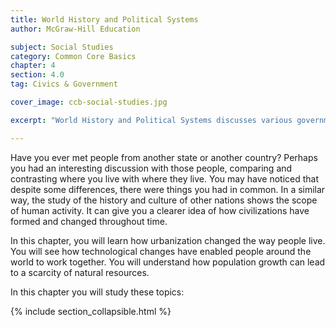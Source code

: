 ```yaml
---
title: World History and Political Systems
author: McGraw-Hill Education

subject: Social Studies
category: Common Core Basics
chapter: 4
section: 4.0
tag: Civics & Government

cover_image: ccb-social-studies.jpg

excerpt: "World History and Political Systems discusses various government systems and international organizations. It gives an overview of relations among the nations of the world."

---
```

Have you ever met people from another state or another country? Perhaps you had an interesting discussion with those people, comparing and contrasting where you live with where they live. You may have noticed that despite some differences, there were things you had in common. In a similar way, the study of the history and culture of other nations shows the scope of human activity. It can give you a clearer idea of how civilizations have formed and changed throughout time.

In this chapter, you will learn how urbanization changed the way people live. You will see how technological changes have enabled people around the world to work together. You will understand how population growth can lead to a scarcity of natural resources.

In this chapter you will study these topics:

{% include section_collapsible.html %}
